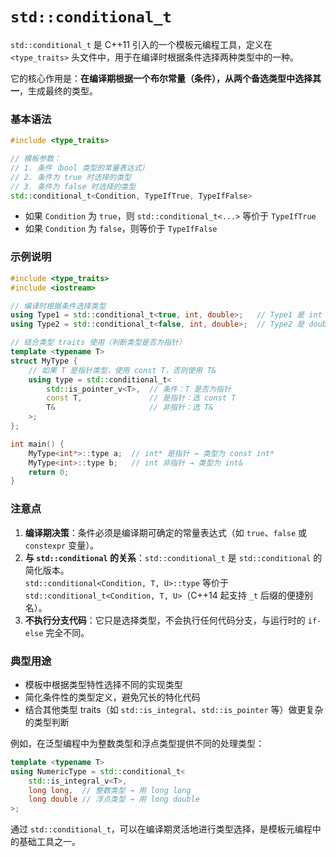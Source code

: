 # `std::conditional_t`

`std::conditional_t` 是 C++11 引入的一个模板元编程工具，定义在 `<type_traits>` 头文件中，用于在编译时根据条件选择两种类型中的一种。

它的核心作用是：**在编译期根据一个布尔常量（条件），从两个备选类型中选择其一**，生成最终的类型。


### 基本语法
```cpp
#include <type_traits>

// 模板参数：
// 1. 条件（bool 类型的常量表达式）
// 2. 条件为 true 时选择的类型
// 3. 条件为 false 时选择的类型
std::conditional_t<Condition, TypeIfTrue, TypeIfFalse>
```

- 如果 `Condition` 为 `true`，则 `std::conditional_t<...>` 等价于 `TypeIfTrue`
- 如果 `Condition` 为 `false`，则等价于 `TypeIfFalse`


### 示例说明
```cpp
#include <type_traits>
#include <iostream>

// 编译时根据条件选择类型
using Type1 = std::conditional_t<true, int, double>;   // Type1 是 int
using Type2 = std::conditional_t<false, int, double>;  // Type2 是 double

// 结合类型 traits 使用（判断类型是否为指针）
template <typename T>
struct MyType {
    // 如果 T 是指针类型，使用 const T，否则使用 T&
    using type = std::conditional_t<
        std::is_pointer_v<T>,  // 条件：T 是否为指针
        const T,               // 是指针：选 const T
        T&                     // 非指针：选 T&
    >;
};

int main() {
    MyType<int*>::type a;  // int* 是指针 → 类型为 const int*
    MyType<int>::type b;   // int 非指针 → 类型为 int&
    return 0;
}
```


### 注意点
1. **编译期决策**：条件必须是编译期可确定的常量表达式（如 `true`、`false` 或 `constexpr` 变量）。
2. **与 `std::conditional` 的关系**：`std::conditional_t` 是 `std::conditional` 的简化版本。  
   `std::conditional<Condition, T, U>::type` 等价于 `std::conditional_t<Condition, T, U>`（C++14 起支持 `_t` 后缀的便捷别名）。
3. **不执行分支代码**：它只是选择类型，不会执行任何代码分支，与运行时的 `if-else` 完全不同。


### 典型用途
- 模板中根据类型特性选择不同的实现类型
- 简化条件性的类型定义，避免冗长的特化代码
- 结合其他类型 traits（如 `std::is_integral`、`std::is_pointer` 等）做更复杂的类型判断

例如，在泛型编程中为整数类型和浮点类型提供不同的处理类型：
```cpp
template <typename T>
using NumericType = std::conditional_t<
    std::is_integral_v<T>,
    long long,  // 整数类型 → 用 long long
    long double // 浮点类型 → 用 long double
>;
```

通过 `std::conditional_t`，可以在编译期灵活地进行类型选择，是模板元编程中的基础工具之一。